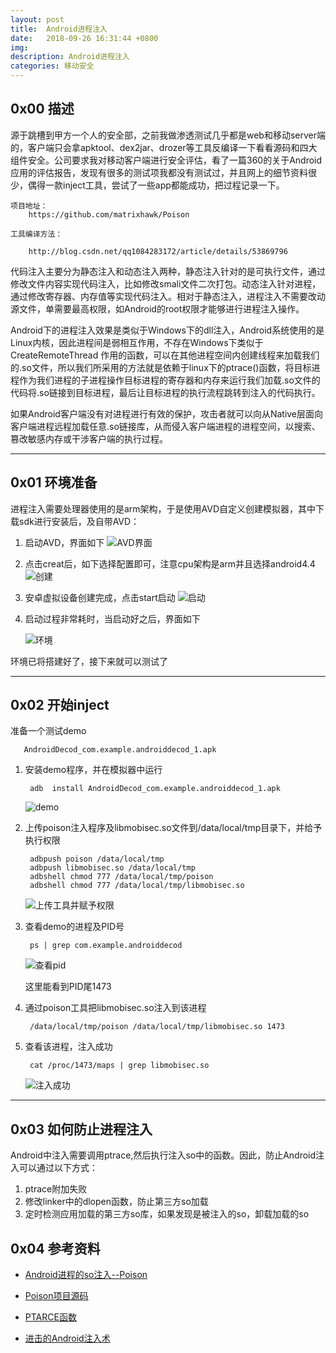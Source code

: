 ```yaml
---
layout: post
title:  Android进程注入
date:   2018-09-26 16:31:44 +0800
img:
description: Android进程注入
categories: 移动安全
---
```



## 0x00 描述

源于跳槽到甲方一个人的安全部，之前我做渗透测试几乎都是web和移动server端的，客户端只会拿apktool、dex2jar、drozer等工具反编译一下看看源码和四大组件安全。公司要求我对移动客户端进行安全评估，看了一篇360的关于Android应用的评估报告，发现有很多的测试项我都没有测试过，并且网上的细节资料很少，偶得一款inject工具，尝试了一些app都能成功，把过程记录一下。

```
项目地址：
    https://github.com/matrixhawk/Poison

工具编译方法：

    http://blog.csdn.net/qq1084283172/article/details/53869796
```
代码注入主要分为静态注入和动态注入两种，静态注入针对的是可执行文件，通过修改文件内容实现代码注入，比如修改smali文件二次打包。动态注入针对进程，通过修改寄存器、内存值等实现代码注入。相对于静态注入，进程注入不需要改动源文件，单需要最高权限，如Android的root权限才能够进行进程注入操作。

Android下的进程注入效果是类似于Windows下的dll注入，Android系统使用的是Linux内核，因此进程间是弱相互作用，不存在Windows下类似于CreateRemoteThread 作用的函数，可以在其他进程空间内创建线程来加载我们的.so文件，所以我们所采用的方法就是依赖于linux下的ptrace()函数，将目标进程作为我们进程的子进程操作目标进程的寄存器和内存来运行我们加载.so文件的代码将.so链接到目标进程，最后让目标进程的执行流程跳转到注入的代码执行。

如果Android客户端没有对进程进行有效的保护，攻击者就可以向从Native层面向客户端进程远程加载任意.so链接库，从而侵入客户端进程的进程空间，以搜索、篡改敏感内存或干涉客户端的执行过程。


--------------



## 0x01 环境准备

 进程注入需要处理器使用的是arm架构，于是使用AVD自定义创建模拟器，其中下载sdk进行安装后，及自带AVD：

1. 启动AVD，界面如下
    ![AVD界面](/assets/img/android_pic/1.png)

2. 点击creat后，如下选择配置即可，注意cpu架构是arm并且选择android4.4
    ![创建](/assets/img/android_pic/2.png)

3. 安卓虚拟设备创建完成，点击start启动
    ![启动](/assets/img/android_pic/3.png)

4. 启动过程非常耗时，当启动好之后，界面如下

    ![环境](/assets/img/android_pic/4.png)

环境已将搭建好了，接下来就可以测试了

------------

## 0x02 开始inject

准备一个测试demo

       AndroidDecod_com.example.androiddecod_1.apk 

1. 安装demo程序，并在模拟器中运行

        adb  install AndroidDecod_com.example.androiddecod_1.apk 
    ![demo](/assets/img/android_pic/5.png)    

2. 上传poison注入程序及libmobisec.so文件到/data/local/tmp目录下，并给予执行权限

        adbpush poison /data/local/tmp
        adbpush libmobisec.so /data/local/tmp
        adbshell chmod 777 /data/local/tmp/poison
        adbshell chmod 777 /data/local/tmp/libmobisec.so
    ![上传工具并赋予权限](/assets/img/android_pic/6.png)    

3. 查看demo的进程及PID号

        ps | grep com.example.androiddecod
    ![查看pid](/assets/img/android_pic/7.png)

    这里能看到PID尾1473

4. 通过poison工具把libmobisec.so注入到该进程

        /data/local/tmp/poison /data/local/tmp/libmobisec.so 1473

5. 查看该进程，注入成功

        cat /proc/1473/maps | grep libmobisec.so
    ![注入成功](/assets/img/android_pic/8.png)

----------

## 0x03 如何防止进程注入

Android中注入需要调用ptrace,然后执行注入so中的函数。因此，防止Android注入可以通过以下方式：

1. ptrace附加失败
2. 修改linker中的dlopen函数，防止第三方so加载
3. 定时检测应用加载的第三方so库，如果发现是被注入的so，卸载加载的so

## 0x04 参考资料

+ [Android进程的so注入--Poison](https://blog.csdn.net/qq1084283172/article/details/53869796) 

+ [Poison项目源码](https://github.com/matrixhawk/Poison)

+ [PTARCE函数](http://man7.org/linux/man-pages/man2/ptrace.2.html)

+ [进击的Android注入术](https://blog.csdn.net/l173864930/article/details/38456313)